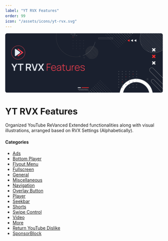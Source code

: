 ```yaml
---
label: "YT RVX Features"
order: 99
icon: "/assets/icons/yt-rvx.svg"
---
```


![](/assets/cover/yt-rvx-cover.png)

# YT RVX Features

Organized YouTube ReVanced Extended functionalities along with visual illustrations, arranged based on RVX Settings (Alphabetically).

#### Categories
- [Ads](Ads.md)
- [Bottom Player](Bottom-Player.md)
- [Flyout Menu](Flyout-Menu.md)
- [Fullscreen](Fullscreen.md)
- [General](General.md)
- [Miscellaneous](Miscellaneous.md)
- [Navigation](Navigation.md)
- [Overlay Button](Overlay-Button.md)
- [Player](Player.md)
- [Seekbar](Seekbar.md)
- [Shorts](Shorts.md)
- [Swipe Control](Swipe-Control.md)
- [Video](Video.md)
- [More](More.md)
- [Return YouTube Dislike](Return-YouTube-Dislike.md)
- [SponsorBlock](SponsorBlock.md)
